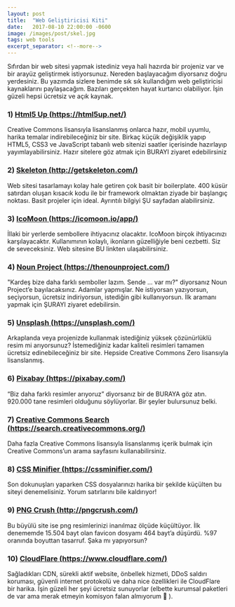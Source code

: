 ```yaml
---
layout: post
title:  "Web Geliştiricisi Kiti"
date:   2017-08-10 22:00:00 -0600
image: /images/post/skel.jpg
tags: web tools
excerpt_separator: <!--more-->
---
```


Sıfırdan bir web sitesi yapmak istediniz veya hali hazırda bir projeniz var ve bir arayüz geliştirmek istiyorsunuz. Nereden başlayacağım diyorsanız doğru yerdesiniz. Bu yazımda sizlere benimde sık sık kullandığım web geliştiricisi<!--more--> kaynaklarını paylaşacağım. Bazıları gerçekten hayat kurtarıcı olabiliyor. İşin güzeli hepsi ücretsiz ve açık kaynak.

### 1) [Html5 Up (https://html5up.net/)](https://html5up.net/)
Creative Commons lisansıyla lisanslanmış onlarca hazır, mobil uyumlu, harika temalar indirebileceğiniz bir site. Birkaç küçük değişiklik yapıp HTML5, CSS3 ve JavaScript tabanlı web sitenizi saatler içerisinde hazırlayıp yayımlayabilirsiniz. Hazır sitelere göz atmak için BURAYI ziyaret edebilirsiniz

### 2) [Skeleton (http://getskeleton.com/)](http://getskeleton.com/)
Web sitesi tasarlamayı kolay hale getiren çok basit bir boilerplate. 400 küsür satırdan oluşan kısacık kodu ile bir framework olmaktan ziyade bir başlangıç noktası. Basit projeler için ideal. Ayrıntılı bilgiyi ŞU sayfadan alabilirsiniz.

### 3) [IcoMoon (https://icomoon.io/app/)](https://icomoon.io/app/)
İllaki bir yerlerde sembollere ihtiyacınız olacaktır. IcoMoon birçok ihtiyacınızı karşılayacaktır. Kullanımının kolaylı, ikonların güzelliğiyle beni cezbetti. Siz de seveceksiniz. Web sitesine BU linkten ulaşabilirsiniz.

### 4) [Noun Project (https://thenounproject.com/)](https://thenounproject.com/)
"Kardeş bize daha farklı semboller lazım. Sende … var mı?" diyorsanız Noun Project’e bayılacaksınız. Adamlar yapmışlar. Ne istiyorsan yazıyorsun, seçiyorsun, ücretsiz indiriyorsun, istediğin gibi kullanıyorsun. İlk aramanı yapmak için ŞURAYI ziyaret edebilirsin.

### 5) [Unsplash (https://unsplash.com/)](https://unsplash.com/)
Arkaplanda veya projenizde kullanmak istediğiniz yüksek çözünürlüklü resim mi arıyorsunuz? İstemediğiniz kadar kaliteli resimleri tamamen ücretsiz edinebileceğiniz bir site. Hepside Creative Commons Zero lisansıyla lisanslanmış.

### 6) [Pixabay (https://pixabay.com/)](https://pixabay.com/)
“Biz daha farklı resimler arıyoruz” diyorsanız bir de BURAYA göz atın. 920.000 tane resimleri olduğunu söylüyorlar. Bir şeyler bulursunuz belki.

### 7) [Creative Commons Search (https://search.creativecommons.org/)](https://search.creativecommons.org/)
Daha fazla Creative Commons lisansıyla lisanslanmış içerik bulmak için Creative Commons’un arama sayfasını kullanabilirsiniz.

### 8) [CSS Minifier (https://cssminifier.com/)](https://cssminifier.com/)
Son dokunuşları yaparken CSS dosyalarınızı harika bir şekilde küçülten bu siteyi denemelisiniz. Yorum satırlarını bile kaldırıyor!

### 9) [PNG Crush (http://pngcrush.com/)](http://pngcrush.com/)
Bu büyülü site ise png resimlerinizi inanılmaz ölçüde küçültüyor. İlk denememde 15.504 bayt olan favicon dosyamı 464 bayt’a düşürdü. %97 oranında boyuttan tasarruf. Şaka mı yapıyorsun?

### 10) [CloudFlare (https://www.cloudflare.com/)](https://www.cloudflare.com/)
Sağladıkları CDN, sürekli aktif website, önbellek hizmeti, DDoS saldırı koruması, güvenli internet protokolü ve daha nice özellikleri ile CloudFlare bir harika. İşin güzeli her şeyi ücretsiz sunuyorlar (elbette kurumsal paketleri de var ama merak etmeyin komisyon falan almıyorum 🙂 ). 
